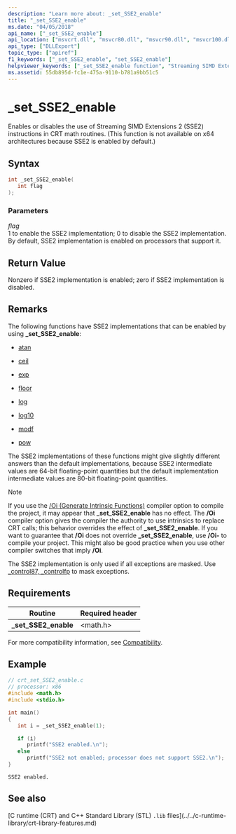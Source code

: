 ```yaml
---
description: "Learn more about: _set_SSE2_enable"
title: "_set_SSE2_enable"
ms.date: "04/05/2018"
api_name: ["_set_SSE2_enable"]
api_location: ["msvcrt.dll", "msvcr80.dll", "msvcr90.dll", "msvcr100.dll", "msvcr100_clr0400.dll", "msvcr110.dll", "msvcr110_clr0400.dll", "msvcr120.dll", "msvcr120_clr0400.dll", "ucrtbase.dll", "api-ms-win-crt-math-l1-1-0.dll"]
api_type: ["DLLExport"]
topic_type: ["apiref"]
f1_keywords: ["_set_SSE2_enable", "set_SSE2_enable"]
helpviewer_keywords: ["_set_SSE2_enable function", "Streaming SIMD Extensions 2 instructions", "set_SSE2_enable function"]
ms.assetid: 55db895d-fc1e-475a-9110-b781a9bb51c5
---
```

# _set_SSE2_enable

Enables or disables the use of Streaming SIMD Extensions 2 (SSE2) instructions in CRT math routines. (This function is not available on x64 architectures because SSE2 is enabled by default.)

## Syntax

```C
int _set_SSE2_enable(
   int flag
);
```

### Parameters

*flag*<br/>
1 to enable the SSE2 implementation; 0 to disable the SSE2 implementation. By default, SSE2 implementation is enabled on processors that support it.

## Return Value

Nonzero if SSE2 implementation is enabled; zero if SSE2 implementation is disabled.

## Remarks

The following functions have SSE2 implementations that can be enabled by using **_set_SSE2_enable**:

- [atan](atan-atanf-atanl-atan2-atan2f-atan2l.md)

- [ceil](ceil-ceilf-ceill.md)

- [exp](exp-expf.md)

- [floor](floor-floorf-floorl.md)

- [log](log-logf-log10-log10f.md)

- [log10](log-logf-log10-log10f.md)

- [modf](modf-modff-modfl.md)

- [pow](pow-powf-powl.md)

The SSE2 implementations of these functions might give slightly different answers than the default implementations, because SSE2 intermediate values are 64-bit floating-point quantities but the default implementation intermediate values are 80-bit floating-point quantities.

> [!NOTE]
> If you use the [/Oi (Generate Intrinsic Functions)](../../build/reference/oi-generate-intrinsic-functions.md) compiler option to compile the project, it may appear that **_set_SSE2_enable** has no effect. The **/Oi** compiler option gives the compiler the authority to use intrinsics to replace CRT calls; this behavior overrides the effect of **_set_SSE2_enable**. If you want to guarantee that **/Oi** does not override **_set_SSE2_enable**, use **/Oi-** to compile your project. This might also be good practice when you use other compiler switches that imply **/Oi**.

The SSE2 implementation is only used if all exceptions are masked. Use [_control87, _controlfp](control87-controlfp-control87-2.md) to mask exceptions.

## Requirements

|Routine|Required header|
|-------------|---------------------|
|**_set_SSE2_enable**|\<math.h>|

For more compatibility information, see [Compatibility](../../c-runtime-library/compatibility.md).

## Example

```C
// crt_set_SSE2_enable.c
// processor: x86
#include <math.h>
#include <stdio.h>

int main()
{
   int i = _set_SSE2_enable(1);

   if (i)
      printf("SSE2 enabled.\n");
   else
      printf("SSE2 not enabled; processor does not support SSE2.\n");
}
```

```Output
SSE2 enabled.
```

## See also

[C runtime (CRT) and C++ Standard Library (STL) `.lib` files]\(../../c-runtime-library/crt-library-features.md)<br/>
